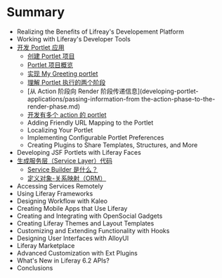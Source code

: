# Summary

* Realizing the Benefits of Lifreay's Developement Platform
* Working with Liferay's Developer Tools
* [开发 Portlet 应用](developing-portlet-applications/README.md)
	* [创建 Portlet 项目](developing-portlet-applications/creating-a-portlet-project.md)
	* [Portlet 项目概览](developing-portlet-applications/anotomy-of-a-portlet-project.md)
	* [实现 My Greeting portlet](developing-portlet-applications/writing-the-my-greeting-portlet.md)
	* [理解 Portlet 执行的两个阶段](developing-portlet-applications/understanding-the-two-phases-of-portlet-execution.md)
	* [从 Action 阶段向 Render 阶段传递信息](developing-portlet-applications/passing-information-from the-action-phase-to-the-render-phase.md)
	* [开发有多个 action 的 portlet](developing-portlet-applications/developing-a-portlet-with-multiple-actions.md)
	* Adding Friendly URL Mapping to the Portlet
	* Localizing Your Portlet
	* Implementing Configurable Portlet Preferences
	* Creating Plugins to Share Templates, Structures, and More
* Developing JSF Portlets with Liferay Faces
* [生成服务层（Service Layer）代码](generating-your-service-layer/README.md)
	* [Service Builder 是什么？](generating-your-service-layer/what-is-service-builder.md)
	* [定义对象-关系映射（ORM）](generating-your-service-layer/defining-your-object-relational-map.md)
* Accessing Services Remotely
* Using Liferay Frameworks
* Designing Workflow with Kaleo
* Creating Mobile Apps that Use Liferay
* Creating and Integrating with OpenSocial Gadgets
* Creating Liferay Themes and Layout Templates
* Customizing and Extending Functionality with Hooks
* Designing User Interfaces with AlloyUI
* Liferay Marketplace
* Advanced Customization with Ext Plugins
* What's New in Liferay 6.2 APIs?
* Conclusions